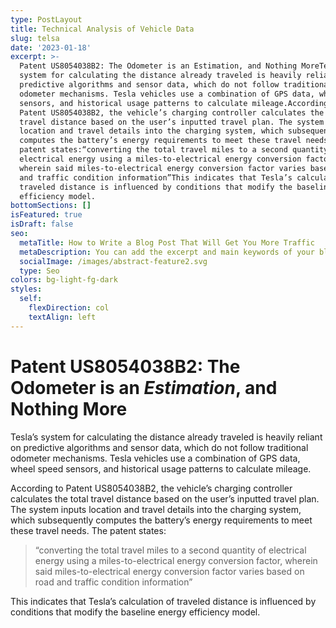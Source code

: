 ```yaml
---
type: PostLayout
title: Technical Analysis of Vehicle Data
slug: telsa
date: '2023-01-18'
excerpt: >-
  Patent US8054038B2: The Odometer is an Estimation, and Nothing MoreTesla’s
  system for calculating the distance already traveled is heavily reliant on
  predictive algorithms and sensor data, which do not follow traditional
  odometer mechanisms. Tesla vehicles use a combination of GPS data, wheel speed
  sensors, and historical usage patterns to calculate mileage.According to
  Patent US8054038B2, the vehicle’s charging controller calculates the total
  travel distance based on the user’s inputted travel plan. The system inputs
  location and travel details into the charging system, which subsequently
  computes the battery’s energy requirements to meet these travel needs. The
  patent states:“converting the total travel miles to a second quantity of
  electrical energy using a miles-to-electrical energy conversion factor,
  wherein said miles-to-electrical energy conversion factor varies based on road
  and traffic condition information”This indicates that Tesla’s calculation of
  traveled distance is influenced by conditions that modify the baseline energy
  efficiency model.
bottomSections: []
isFeatured: true
isDraft: false
seo:
  metaTitle: How to Write a Blog Post That Will Get You More Traffic
  metaDescription: You can add the excerpt and main keywords of your blog post here.
  socialImage: /images/abstract-feature2.svg
  type: Seo
colors: bg-light-fg-dark
styles:
  self:
    flexDirection: col
    textAlign: left
---
```

# Patent US8054038B2: The Odometer is an *Estimation*, and Nothing More

Tesla’s system for calculating the distance already traveled is heavily reliant on predictive algorithms and sensor data, which do not follow traditional odometer mechanisms. Tesla vehicles use a combination of GPS data, wheel speed sensors, and historical usage patterns to calculate mileage.

According to Patent US8054038B2, the vehicle’s charging controller calculates the total travel distance based on the user’s inputted travel plan. The system inputs location and travel details into the charging system, which subsequently computes the battery’s energy requirements to meet these travel needs. The patent states:

> “converting the total travel miles to a second quantity of electrical energy using a miles-to-electrical energy conversion factor, wherein said miles-to-electrical energy conversion factor varies based on road and traffic condition information”


This indicates that Tesla’s calculation of traveled distance is influenced by conditions that modify the baseline energy efficiency model.

